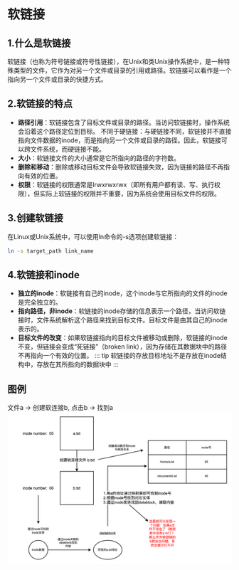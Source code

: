 # 软链接
## 1.什么是软链接
软链接（也称为符号链接或符号性链接），在Unix和类Unix操作系统中，是一种特殊类型的文件，它作为对另一个文件或目录的引用或路径。软链接可以看作是一个指向另一个文件或目录的快捷方式。

## 2.软链接的特点
- **路径引用**：软链接包含了目标文件或目录的路径。当访问软链接时，操作系统会沿着这个路径定位到目标。
不同于硬链接：与硬链接不同，软链接并不直接指向文件数据的inode，而是指向另一个文件或目录的路径。因此，软链接可以跨文件系统，而硬链接不能。
- **大小**：软链接文件的大小通常是它所指向的路径的字符数。
- **删除和移动**：删除或移动目标文件会导致软链接失效，因为链接的路径不再指向有效的位置。
- **权限**：软链接的权限通常是lrwxrwxrwx（即所有用户都有读、写、执行权限），但实际上软链接的权限并不重要，因为系统会使用目标文件的权限。

## 3.创建软链接
在Linux或Unix系统中，可以使用ln命令的-s选项创建软链接：
```bash
ln -s target_path link_name
```

## 4.软链接和inode
- **独立的inode**：软链接有自己的inode，这个inode与它所指向的文件的inode是完全独立的。
- **指向路径，非inode**：软链接的inode存储的信息表示一个路径，当访问软链接时，文件系统解析这个路径来找到目标文件。目标文件是由其自己的inode表示的。
- **目标文件的改变**：如果软链接指向的目标文件被移动或删除，软链接的inode不变，但链接会变成“死链接”（broken link），因为存储在其数据块中的路径不再指向一个有效的位置。
::: tip
软链接的存放目标地址不是存放在inode结构中，存放在其所指向的数据块中
:::

## 图例
<!-- ![软链接查找文件示意图](../../imgs/file/软链接.png) -->
文件a -> 创建软连接b, 点击b -> 找到a
<img src="../../imgs/file/软链接.png" data-fancybox="gallery"/>
